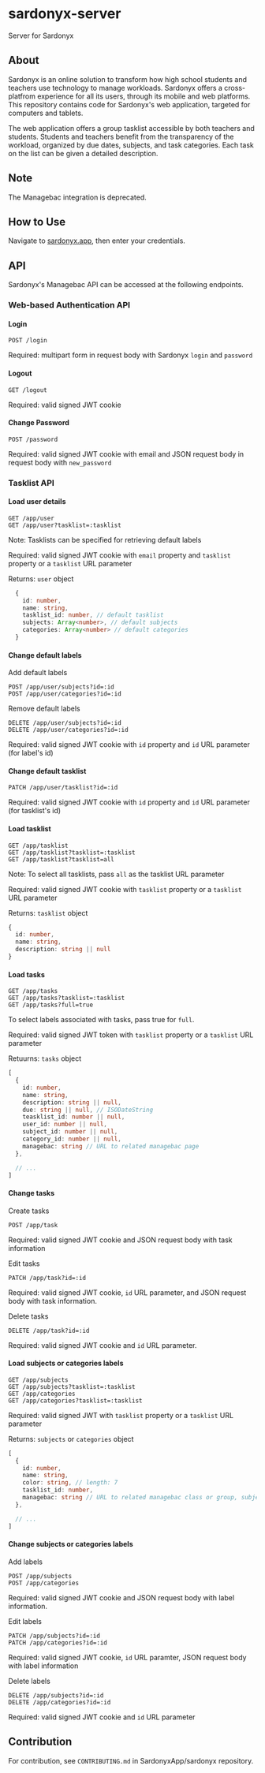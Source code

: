 # sardonyx-server

Server for Sardonyx

## About

Sardonyx is an online solution to transform how high school students and teachers use technology to manage workloads. Sardonyx offers a cross-platfrom experience for all its users, through its mobile and web platforms. This repository contains code for Sardonyx's web application, targeted for computers and tablets.

The web application offers a group tasklist accessible by both teachers and students. Students and teachers benefit from the transparency of the workload, organized by due dates, subjects, and task categories. Each task on the list can be given a detailed description.

## Note
The Managebac integration is deprecated.

## How to Use

Navigate to [sardonyx.app](https://sardonyx.app), then enter your credentials. 

## API

Sardonyx's Managebac API can be accessed at the following endpoints.


### Web-based Authentication API 

#### Login 

```
POST /login 
```

Required: multipart form in request body with Sardonyx `login` and `password` 

#### Logout 

```
GET /logout
```

Required: valid signed JWT cookie

#### Change Password

```
POST /password
```

Required: valid signed JWT cookie with email and JSON request body in request body with `new_password`

### Tasklist API 

#### Load user details

```
GET /app/user
GET /app/user?tasklist=:tasklist
```

Note: Tasklists can be specified for retrieving default labels

Required: valid signed JWT cookie with `email` property and `tasklist` property or a `tasklist` URL parameter

Returns: `user` object

```typescript
  {
    id: number,
    name: string,
    tasklist_id: number, // default tasklist
    subjects: Array<number>, // default subjects
    categories: Array<number> // default categories
  }
```

#### Change default labels 

Add default labels 

```
POST /app/user/subjects?id=:id
POST /app/user/categories?id=:id
```

Remove default labels 

```
DELETE /app/user/subjects?id=:id
DELETE /app/user/categories?id=:id
```

Required: valid signed JWT cookie with `id` property and `id` URL parameter (for label's id)

#### Change default tasklist 

```
PATCH /app/user/tasklist?id=:id
```

Required: valid signed JWT cookie with `id` property and `id` URL parameter (for tasklist's id)

#### Load tasklist 

```
GET /app/tasklist
GET /app/tasklist?tasklist=:tasklist
GET /app/tasklist?tasklist=all
```

Note: To select all tasklists, pass `all` as the tasklist URL parameter 

Required: valid signed JWT cookie with `tasklist` property or a `tasklist` URL parameter 

Returns: `tasklist` object 

```typescript
{
  id: number,
  name: string,
  description: string || null 
}
```

#### Load tasks 
```
GET /app/tasks
GET /app/tasks?tasklist=:tasklist
GET /app/tasks?full=true
```

To select labels associated with tasks, pass true for `full`.

Required: valid signed JWT token with `tasklist` property or a `tasklist` URL parameter 

Retuurns: `tasks` object 

```typescript
[
  {
    id: number,
    name: string,
    description: string || null,
    due: string || null, // ISODateString 
    teasklist_id: number || null,
    user_id: number || null,
    subject_id: number || null,
    category_id: number || null,
    managebac: string // URL to related managebac page 
  },

  // ...
]
```

#### Change tasks 

Create tasks 

```
POST /app/task
```

Required: valid signed JWT cookie and JSON request body with task information

Edit tasks 

```
PATCH /app/task?id=:id
```

Required: valid signed JWT cookie, `id` URL parameter, and JSON request body with task information. 

Delete tasks 

```
DELETE /app/task?id=:id
```

Required: valid signed JWT cookie and `id` URL parameter. 

#### Load subjects or categories labels 

```
GET /app/subjects
GET /app/subjects?tasklist=:tasklist
GET /app/categories
GET /app/categories?tasklist=:tasklist
```

Required: valid signed JWT with `tasklist` property or a `tasklist` URL parameter 

Returns: `subjects` or `categories` object 

```typescript
[
  {
    id: number,
    name: string,
    color: string, // length: 7
    tasklist_id: number,
    managebac: string // URL to related managebac class or group, subjects only 
  },

  // ...
]
```

#### Change subjects or categories labels 

Add labels 

```
POST /app/subjects
POST /app/categories
```

Required: valid signed JWT cookie and JSON request body with label information.
 
Edit labels 

```
PATCH /app/subjects?id=:id
PATCH /app/categories?id=:id 
```

Required: valid signed JWT cookie, `id` URL paramter, JSON request body with label information 

Delete labels 

```
DELETE /app/subjects?id=:id
DELETE /app/categories?id=:id
```

Required: valid signed JWT cookie and `id` URL parameter

## Contribution
For contribution, see `CONTRIBUTING.md` in SardonyxApp/sardonyx repository.